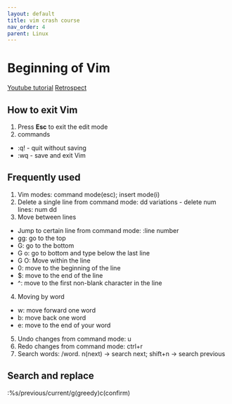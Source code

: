 ```yaml
---
layout: default
title: vim crash course
nav_order: 4
parent: Linux
---
```

# Beginning of Vim
[Youtube tutorial](https://www.youtube.com/watch?v=ggSyF1SVFr4)
[Retrospect](https://danielmiessler.com/study/vim/)

## How to exit Vim
1. Press **Esc** to exit the edit mode
2. commands
  - :q! - quit without saving
  - :wq - save and exit Vim		 

## Frequently used 
1. Vim modes: command mode(esc); insert mode(i)
2. Delete a single line from command mode: dd
   variations - delete num lines: num dd
3. Move between lines
  - Jump to certain line from command mode: :line number
  - gg: go to the top
  - G: go to the bottom 
  - G o: go to bottom and type below the last line
  - G O: 
  Move within the line
  - 0: move to the beginning of the line
  - $: move to the end of the line
  - ^: move to the first non-blank character in the line	
4. Moving by word
  - w: move forward one word
  - b: move back one word
  - e: move to the end of your word
5. Undo changes from command mode: u
6. Redo changes from command mode: ctrl+r
7. Search words: /word. n(next) -> search next; shift+n -> search previous

## Search and replace
:%s/previous/current/g(greedy)c(confirm)

